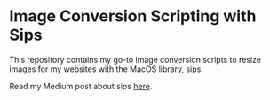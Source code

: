 # Image Conversion Scripting with Sips

This repository contains my go-to image conversion scripts to resize images for my websites with the MacOS library, sips. 

Read my Medium post about sips [here](https://rachelrly.medium.com/how-to-compress-images-in-the-mac-terminal-57f8ddd11926). 